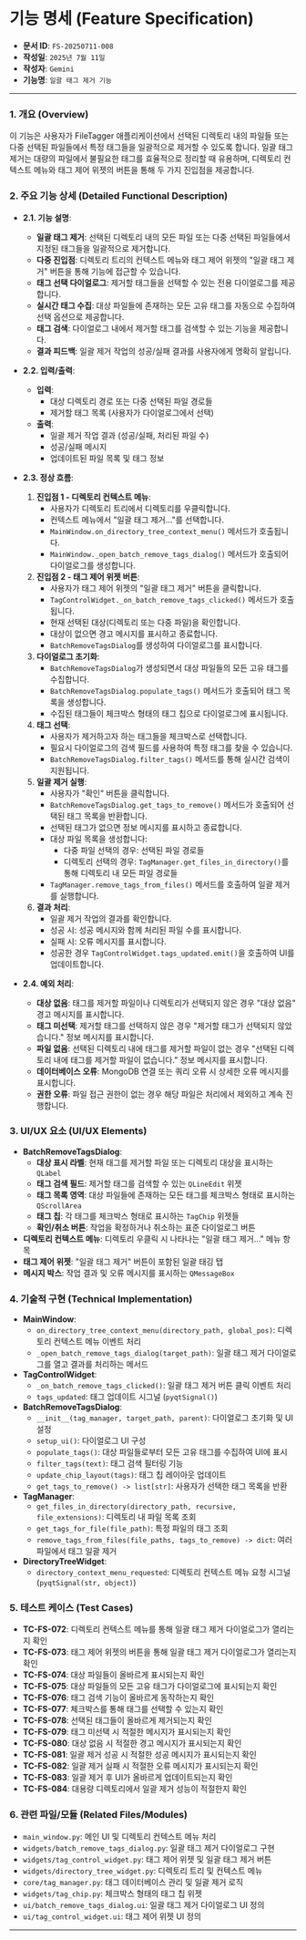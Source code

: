 # 기능 명세 (Feature Specification)

*   **문서 ID**: `FS-20250711-008`
*   **작성일**: `2025년 7월 11일`
*   **작성자**: `Gemini`
*   **기능명**: `일괄 태그 제거 기능`

---

### 1. 개요 (Overview)

이 기능은 사용자가 FileTagger 애플리케이션에서 선택된 디렉토리 내의 파일들 또는 다중 선택된 파일들에서 특정 태그들을 일괄적으로 제거할 수 있도록 합니다. 일괄 태그 제거는 대량의 파일에서 불필요한 태그를 효율적으로 정리할 때 유용하며, 디렉토리 컨텍스트 메뉴와 태그 제어 위젯의 버튼을 통해 두 가지 진입점을 제공합니다.

### 2. 주요 기능 상세 (Detailed Functional Description)

*   **2.1. 기능 설명**:
    *   **일괄 태그 제거**: 선택된 디렉토리 내의 모든 파일 또는 다중 선택된 파일들에서 지정된 태그들을 일괄적으로 제거합니다.
    *   **다중 진입점**: 디렉토리 트리의 컨텍스트 메뉴와 태그 제어 위젯의 "일괄 태그 제거" 버튼을 통해 기능에 접근할 수 있습니다.
    *   **태그 선택 다이얼로그**: 제거할 태그들을 선택할 수 있는 전용 다이얼로그를 제공합니다.
    *   **실시간 태그 수집**: 대상 파일들에 존재하는 모든 고유 태그를 자동으로 수집하여 선택 옵션으로 제공합니다.
    *   **태그 검색**: 다이얼로그 내에서 제거할 태그를 검색할 수 있는 기능을 제공합니다.
    *   **결과 피드백**: 일괄 제거 작업의 성공/실패 결과를 사용자에게 명확히 알립니다.

*   **2.2. 입력/출력**:
    *   **입력**:
        *   대상 디렉토리 경로 또는 다중 선택된 파일 경로들
        *   제거할 태그 목록 (사용자가 다이얼로그에서 선택)
    *   **출력**:
        *   일괄 제거 작업 결과 (성공/실패, 처리된 파일 수)
        *   성공/실패 메시지
        *   업데이트된 파일 목록 및 태그 정보

*   **2.3. 정상 흐름**:
    1.  **진입점 1 - 디렉토리 컨텍스트 메뉴**:
        *   사용자가 디렉토리 트리에서 디렉토리를 우클릭합니다.
        *   컨텍스트 메뉴에서 "일괄 태그 제거..."를 선택합니다.
        *   `MainWindow.on_directory_tree_context_menu()` 메서드가 호출됩니다.
        *   `MainWindow._open_batch_remove_tags_dialog()` 메서드가 호출되어 다이얼로그를 생성합니다.
    2.  **진입점 2 - 태그 제어 위젯 버튼**:
        *   사용자가 태그 제어 위젯의 "일괄 태그 제거" 버튼을 클릭합니다.
        *   `TagControlWidget._on_batch_remove_tags_clicked()` 메서드가 호출됩니다.
        *   현재 선택된 대상(디렉토리 또는 다중 파일)을 확인합니다.
        *   대상이 없으면 경고 메시지를 표시하고 종료합니다.
        *   `BatchRemoveTagsDialog`를 생성하여 다이얼로그를 표시합니다.
    3.  **다이얼로그 초기화**:
        *   `BatchRemoveTagsDialog`가 생성되면서 대상 파일들의 모든 고유 태그를 수집합니다.
        *   `BatchRemoveTagsDialog.populate_tags()` 메서드가 호출되어 태그 목록을 생성합니다.
        *   수집된 태그들이 체크박스 형태의 태그 칩으로 다이얼로그에 표시됩니다.
    4.  **태그 선택**:
        *   사용자가 제거하고자 하는 태그들을 체크박스로 선택합니다.
        *   필요시 다이얼로그의 검색 필드를 사용하여 특정 태그를 찾을 수 있습니다.
        *   `BatchRemoveTagsDialog.filter_tags()` 메서드를 통해 실시간 검색이 지원됩니다.
    5.  **일괄 제거 실행**:
        *   사용자가 "확인" 버튼을 클릭합니다.
        *   `BatchRemoveTagsDialog.get_tags_to_remove()` 메서드가 호출되어 선택된 태그 목록을 반환합니다.
        *   선택된 태그가 없으면 정보 메시지를 표시하고 종료합니다.
        *   대상 파일 목록을 생성합니다:
            *   다중 파일 선택의 경우: 선택된 파일 경로들
            *   디렉토리 선택의 경우: `TagManager.get_files_in_directory()`를 통해 디렉토리 내 모든 파일 경로들
        *   `TagManager.remove_tags_from_files()` 메서드를 호출하여 일괄 제거를 실행합니다.
    6.  **결과 처리**:
        *   일괄 제거 작업의 결과를 확인합니다.
        *   성공 시: 성공 메시지와 함께 처리된 파일 수를 표시합니다.
        *   실패 시: 오류 메시지를 표시합니다.
        *   성공한 경우 `TagControlWidget.tags_updated.emit()`을 호출하여 UI를 업데이트합니다.

*   **2.4. 예외 처리**:
    *   **대상 없음**: 태그를 제거할 파일이나 디렉토리가 선택되지 않은 경우 "대상 없음" 경고 메시지를 표시합니다.
    *   **태그 미선택**: 제거할 태그를 선택하지 않은 경우 "제거할 태그가 선택되지 않았습니다." 정보 메시지를 표시합니다.
    *   **파일 없음**: 선택된 디렉토리 내에 태그를 제거할 파일이 없는 경우 "선택된 디렉토리 내에 태그를 제거할 파일이 없습니다." 정보 메시지를 표시합니다.
    *   **데이터베이스 오류**: MongoDB 연결 또는 쿼리 오류 시 상세한 오류 메시지를 표시합니다.
    *   **권한 오류**: 파일 접근 권한이 없는 경우 해당 파일은 처리에서 제외하고 계속 진행합니다.

### 3. UI/UX 요소 (UI/UX Elements)

*   **BatchRemoveTagsDialog**:
    *   **대상 표시 라벨**: 현재 태그를 제거할 파일 또는 디렉토리 대상을 표시하는 `QLabel`
    *   **태그 검색 필드**: 제거할 태그를 검색할 수 있는 `QLineEdit` 위젯
    *   **태그 목록 영역**: 대상 파일들에 존재하는 모든 태그를 체크박스 형태로 표시하는 `QScrollArea`
    *   **태그 칩**: 각 태그를 체크박스 형태로 표시하는 `TagChip` 위젯들
    *   **확인/취소 버튼**: 작업을 확정하거나 취소하는 표준 다이얼로그 버튼
*   **디렉토리 컨텍스트 메뉴**: 디렉토리 우클릭 시 나타나는 "일괄 태그 제거..." 메뉴 항목
*   **태그 제어 위젯**: "일괄 태그 제거" 버튼이 포함된 일괄 태깅 탭
*   **메시지 박스**: 작업 결과 및 오류 메시지를 표시하는 `QMessageBox`

### 4. 기술적 구현 (Technical Implementation)

*   **MainWindow**:
    *   `on_directory_tree_context_menu(directory_path, global_pos)`: 디렉토리 컨텍스트 메뉴 이벤트 처리
    *   `_open_batch_remove_tags_dialog(target_path)`: 일괄 태그 제거 다이얼로그를 열고 결과를 처리하는 메서드
*   **TagControlWidget**:
    *   `_on_batch_remove_tags_clicked()`: 일괄 태그 제거 버튼 클릭 이벤트 처리
    *   `tags_updated`: 태그 업데이트 시그널 (`pyqtSignal()`)
*   **BatchRemoveTagsDialog**:
    *   `__init__(tag_manager, target_path, parent)`: 다이얼로그 초기화 및 UI 설정
    *   `setup_ui()`: 다이얼로그 UI 구성
    *   `populate_tags()`: 대상 파일들로부터 모든 고유 태그를 수집하여 UI에 표시
    *   `filter_tags(text)`: 태그 검색 필터링 기능
    *   `update_chip_layout(tags)`: 태그 칩 레이아웃 업데이트
    *   `get_tags_to_remove() -> list[str]`: 사용자가 선택한 태그 목록을 반환
*   **TagManager**:
    *   `get_files_in_directory(directory_path, recursive, file_extensions)`: 디렉토리 내 파일 목록 조회
    *   `get_tags_for_file(file_path)`: 특정 파일의 태그 조회
    *   `remove_tags_from_files(file_paths, tags_to_remove) -> dict`: 여러 파일에서 태그 일괄 제거
*   **DirectoryTreeWidget**:
    *   `directory_context_menu_requested`: 디렉토리 컨텍스트 메뉴 요청 시그널 (`pyqtSignal(str, object)`)

### 5. 테스트 케이스 (Test Cases)

*   **TC-FS-072**: 디렉토리 컨텍스트 메뉴를 통해 일괄 태그 제거 다이얼로그가 열리는지 확인
*   **TC-FS-073**: 태그 제어 위젯의 버튼을 통해 일괄 태그 제거 다이얼로그가 열리는지 확인
*   **TC-FS-074**: 대상 파일들이 올바르게 표시되는지 확인
*   **TC-FS-075**: 대상 파일들의 모든 고유 태그가 다이얼로그에 표시되는지 확인
*   **TC-FS-076**: 태그 검색 기능이 올바르게 동작하는지 확인
*   **TC-FS-077**: 체크박스를 통해 태그를 선택할 수 있는지 확인
*   **TC-FS-078**: 선택된 태그들이 올바르게 제거되는지 확인
*   **TC-FS-079**: 태그 미선택 시 적절한 메시지가 표시되는지 확인
*   **TC-FS-080**: 대상 없음 시 적절한 경고 메시지가 표시되는지 확인
*   **TC-FS-081**: 일괄 제거 성공 시 적절한 성공 메시지가 표시되는지 확인
*   **TC-FS-082**: 일괄 제거 실패 시 적절한 오류 메시지가 표시되는지 확인
*   **TC-FS-083**: 일괄 제거 후 UI가 올바르게 업데이트되는지 확인
*   **TC-FS-084**: 대용량 디렉토리에서 일괄 제거 성능이 적절한지 확인

### 6. 관련 파일/모듈 (Related Files/Modules)

*   `main_window.py`: 메인 UI 및 디렉토리 컨텍스트 메뉴 처리
*   `widgets/batch_remove_tags_dialog.py`: 일괄 태그 제거 다이얼로그 구현
*   `widgets/tag_control_widget.py`: 태그 제어 위젯 및 일괄 태그 제거 버튼
*   `widgets/directory_tree_widget.py`: 디렉토리 트리 및 컨텍스트 메뉴
*   `core/tag_manager.py`: 태그 데이터베이스 관리 및 일괄 제거 로직
*   `widgets/tag_chip.py`: 체크박스 형태의 태그 칩 위젯
*   `ui/batch_remove_tags_dialog.ui`: 일괄 태그 제거 다이얼로그 UI 정의
*   `ui/tag_control_widget.ui`: 태그 제어 위젯 UI 정의

--- 